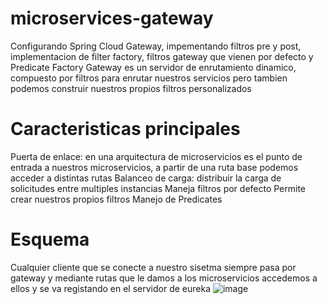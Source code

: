 # microservices-gateway
Configurando Spring Cloud Gateway, impementando filtros pre y post, implementacion de filter factory, filtros gateway que vienen por defecto y Predicate Factory
Gateway es un servidor de enrutamiento dinamico, compuesto por filtros para  enrutar nuestros servicios pero tambien podemos construir nuestros propios filtros personalizados
# Caracteristicas principales
Puerta de enlace: en una arquitectura de microservicios es el punto de entrada a nuestros microservicios, a partir de una ruta base podemos acceder a distintas rutas
Balanceo de carga: distribuir la carga de solicitudes entre multiples instancias
Maneja filtros por defecto
Permite crear nuestros propios filtros
Manejo de Predicates
# Esquema
Cualquier cliente que se conecte a nuestro sisetma siempre pasa por gateway y mediante rutas que le damos a los microservicios accedemos a ellos y se va registando en el servidor de eureka
![image](https://github.com/joanvasquez21/microservices-gateway/assets/70104624/429b58de-f0ad-459e-a996-f294c443839f)
